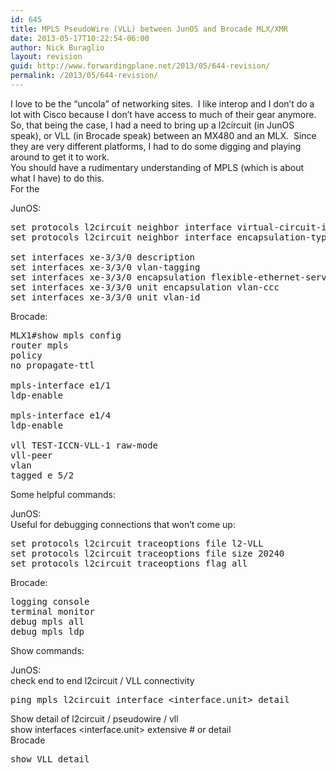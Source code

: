 ```yaml
---
id: 645
title: MPLS PseudoWire (VLL) between JunOS and Brocade MLX/XMR
date: 2013-05-17T10:22:54-06:00
author: Nick Buraglio
layout: revision
guid: http://www.forwardingplane.net/2013/05/644-revision/
permalink: /2013/05/644-revision/
---
```

I love to be the &#8220;uncola&#8221; of networking sites.  I like interop and I don&#8217;t do a lot with Cisco because I don&#8217;t have access to much of their gear anymore.  So, that being the case, I had a need to bring up a l2circuit (in JunOS speak), or VLL (in Brocade speak) between an MX480 and an MLX.  Since they are very different platforms, I had to do some digging and playing around to get it to work.  
You should have a rudimentary understanding of MPLS (which is about what I have) to do this.  
For the

JunOS:

<pre>set protocols l2circuit neighbor interface virtual-circuit-id
set protocols l2circuit neighbor interface encapsulation-type ethernet

set interfaces xe-3/3/0 description
set interfaces xe-3/3/0 vlan-tagging
set interfaces xe-3/3/0 encapsulation flexible-ethernet-services
set interfaces xe-3/3/0 unit encapsulation vlan-ccc
set interfaces xe-3/3/0 unit vlan-id</pre>

Brocade:

<pre>MLX1#show mpls config
router mpls
policy
no propagate-ttl

mpls-interface e1/1
ldp-enable

mpls-interface e1/4
ldp-enable

vll TEST-ICCN-VLL-1 raw-mode
vll-peer
vlan
tagged e 5/2</pre>

Some helpful commands:

JunOS:  
Useful for debugging connections that won&#8217;t come up:

<pre>set protocols l2circuit traceoptions file l2-VLL
set protocols l2circuit traceoptions file size 20240
set protocols l2circuit traceoptions flag all</pre>

Brocade:

<pre>logging console
terminal monitor
debug mpls all
debug mpls ldp</pre>

Show commands:

JunOS:  
check end to end l2circuit / VLL connectivity

<pre>ping mpls l2circuit interface &lt;interface.unit> detail</pre>

Show detail of l2circuit / pseudowire / vll  
show interfaces <interface.unit> extensive # or detail  
Brocade

<pre>show VLL detail <VLL id></p>


<pre>